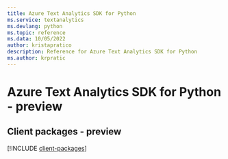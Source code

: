 ```yaml
---
title: Azure Text Analytics SDK for Python
ms.service: textanalytics
ms.devlang: python
ms.topic: reference
ms.data: 10/05/2022
author: kristapratico
description: Reference for Azure Text Analytics SDK for Python
ms.author: krpratic
---
```

# Azure Text Analytics SDK for Python - preview

## Client packages - preview
[!INCLUDE [client-packages](text-analytics-client-index.md)]